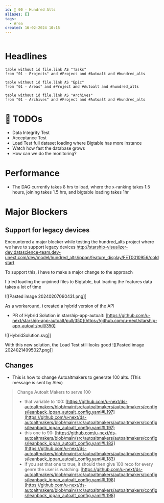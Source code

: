 ```yaml
---
id: 🕎 00 - Hundred Alts
aliases: []
tags:
  - Area
created: 16-02-2024 10:15
---
```

```toc
```
# Headlines

```dataview
table without id file.link AS "Tasks"
from "01 - Projects" and #Project and #Autoalt and #hundred_alts
```

```dataview
table without id file.link AS "Epic"
from "01 - Areas" and #Project and #Autoalt and #hundred_alts
```


```dataview
table without id file.link AS "Archives"
from "01 - Archives" and #Project and #Autoalt and #hundred_alts
```

#  🧮 TODOs
* Data Integrity Test
* Acceptance Test
* Load Test full dataset loading where Bigtable has more instance
* Watch how fast the database grows
* How can we do the monitoring?

# Performance
* The DAG currently takes 8 hrs to load, where the x-ranking takes 1.5 hours, joining takes 1.5 hrs, and bigtable loading takes 1hr

#  Major Blockers

## Support for legacy devices

Encountered a major blocker while testing the hundred_alts project where we have to support legacy devices
http://starship-visualizer-dev.datascience-team.dev-unext.com/dev/model/hundred_alts/ippan/feature_display/FET0010956/coldstart

To support this, i have to make a major change to the approach

I tried loading the unjoined files to Bigtable, but loading the features data takes a lot of time

![[Pasted image 20240207090431.png]]

As a workaround, i created a hybrid version of the API
* PR of Hybrid Solution in starship-app-autoalt: [https://github.com/u-next/starship-app-autoalt/pull/350](https://github.com/u-next/starship-app-autoalt/pull/350)

![[HybridSolution.svg]]


With this new solution, the Load Test still looks good
![[Pasted image 20240214095027.png]]

## Changes
* This is how to change Autoaltmakers to generate 100 alts. (This message is sent by Alex)
> Change Autoalt Makers to serve 100
> - that variable to 100: [https://github.com/u-next/ds-autoaltmakers/blob/main/src/autoaltmakers/autoaltmakers/configs/leanback_ippan_autoalt_config.yaml#L197](https://github.com/u-next/ds-autoaltmakers/blob/main/src/autoaltmakers/autoaltmakers/configs/leanback_ippan_autoalt_config.yaml#L197)
> - this one to 90: [https://github.com/u-next/ds-autoaltmakers/blob/main/src/autoaltmakers/autoaltmakers/configs/leanback_ippan_autoalt_config.yaml#L183](https://github.com/u-next/ds-autoaltmakers/blob/main/src/autoaltmakers/autoaltmakers/configs/leanback_ippan_autoalt_config.yaml#L183)
> - If you set that one to true, it should then give 100 reco for every genre the user is watching: [https://github.com/u-next/ds-autoaltmakers/blob/main/src/autoaltmakers/autoaltmakers/configs/leanback_ippan_autoalt_config.yaml#L198](https://github.com/u-next/ds-autoaltmakers/blob/main/src/autoaltmakers/autoaltmakers/configs/leanback_ippan_autoalt_config.yaml#L198)
> 
 
